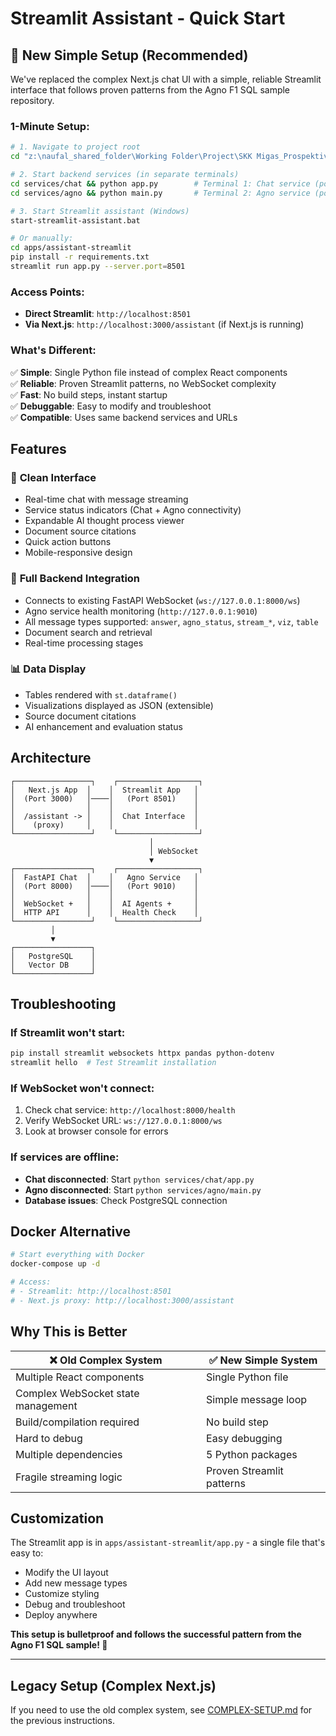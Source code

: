# Streamlit Assistant - Quick Start

## 🚀 New Simple Setup (Recommended)

We've replaced the complex Next.js chat UI with a simple, reliable Streamlit interface that follows proven patterns from the Agno F1 SQL sample repository.

### **1-Minute Setup:**

```bash
# 1. Navigate to project root
cd "z:\naufal_shared_folder\Working Folder\Project\SKK Migas_Prospektivitas\app-new\know-ai"

# 2. Start backend services (in separate terminals)
cd services/chat && python app.py        # Terminal 1: Chat service (port 8000)
cd services/agno && python main.py       # Terminal 2: Agno service (port 9010)

# 3. Start Streamlit assistant (Windows)
start-streamlit-assistant.bat

# Or manually:
cd apps/assistant-streamlit
pip install -r requirements.txt
streamlit run app.py --server.port=8501
```

### **Access Points:**
- **Direct Streamlit**: `http://localhost:8501`
- **Via Next.js**: `http://localhost:3000/assistant` (if Next.js is running)

### **What's Different:**
✅ **Simple**: Single Python file instead of complex React components  
✅ **Reliable**: Proven Streamlit patterns, no WebSocket complexity  
✅ **Fast**: No build steps, instant startup  
✅ **Debuggable**: Easy to modify and troubleshoot  
✅ **Compatible**: Uses same backend services and URLs  

## Features

### 🎨 **Clean Interface**
- Real-time chat with message streaming
- Service status indicators (Chat + Agno connectivity)
- Expandable AI thought process viewer
- Document source citations
- Quick action buttons
- Mobile-responsive design

### 🔄 **Full Backend Integration**
- Connects to existing FastAPI WebSocket (`ws://127.0.0.1:8000/ws`)
- Agno service health monitoring (`http://127.0.0.1:9010`)
- All message types supported: `answer`, `agno_status`, `stream_*`, `viz`, `table`
- Document search and retrieval
- Real-time processing stages

### 📊 **Data Display**
- Tables rendered with `st.dataframe()`
- Visualizations displayed as JSON (extensible)
- Source document citations
- AI enhancement and evaluation status

## Architecture

```
┌─────────────────┐    ┌──────────────────┐
│   Next.js App  │    │  Streamlit App   │
│  (Port 3000)   │────│   (Port 8501)    │
│                │    │                  │
│  /assistant -> │    │  Chat Interface  │
│    (proxy)     │    │                  │
└─────────────────┘    └──────────────────┘
                               │
                               │ WebSocket
                               ▼
┌─────────────────┐    ┌──────────────────┐
│  FastAPI Chat  │    │   Agno Service   │
│  (Port 8000)   │────│   (Port 9010)    │
│                │    │                  │
│  WebSocket +   │    │  AI Agents +     │
│  HTTP API      │    │  Health Check    │
└─────────────────┘    └──────────────────┘
         │
         ▼
┌─────────────────┐
│   PostgreSQL    │
│   Vector DB     │
└─────────────────┘
```

## Troubleshooting

### **If Streamlit won't start:**
```bash
pip install streamlit websockets httpx pandas python-dotenv
streamlit hello  # Test Streamlit installation
```

### **If WebSocket won't connect:**
1. Check chat service: `http://localhost:8000/health`
2. Verify WebSocket URL: `ws://127.0.0.1:8000/ws`
3. Look at browser console for errors

### **If services are offline:**
- **Chat disconnected**: Start `python services/chat/app.py`
- **Agno disconnected**: Start `python services/agno/main.py`
- **Database issues**: Check PostgreSQL connection

## Docker Alternative

```bash
# Start everything with Docker
docker-compose up -d

# Access:
# - Streamlit: http://localhost:8501
# - Next.js proxy: http://localhost:3000/assistant
```

## Why This is Better

| ❌ Old Complex System | ✅ New Simple System |
|----------------------|---------------------|
| Multiple React components | Single Python file |
| Complex WebSocket state management | Simple message loop |
| Build/compilation required | No build step |
| Hard to debug | Easy debugging |
| Multiple dependencies | 5 Python packages |
| Fragile streaming logic | Proven Streamlit patterns |

## Customization

The Streamlit app is in `apps/assistant-streamlit/app.py` - a single file that's easy to:
- Modify the UI layout
- Add new message types  
- Customize styling
- Debug and troubleshoot
- Deploy anywhere

**This setup is bulletproof and follows the successful pattern from the Agno F1 SQL sample! 🚀**

---

## Legacy Setup (Complex Next.js)

If you need to use the old complex system, see [COMPLEX-SETUP.md](COMPLEX-SETUP.md) for the previous instructions.
